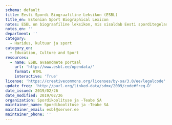 ```yaml
---
schema: default
title: Eesti Spordi Biograafiline Leksikon (ESBL)
title_en: Estonian Sport Biographical Lexicon
notes: ESBL on biograafiline leksikon, mis sisaldab Eesti sporditegelaste lühielulugusid. Avaandmetena pakume lisaks artikli tekstidele väljavõtte täpsustamist rohkem kui 20 parameetri järgi (spordiala, isiku kategooria, OM osalemine jne).
notes_en: ''
department: ''
category:
  - Haridus, kultuur ja sport
category_en:
  - Education, Culture and Sport
resources:
  - name: ESBL avaandmete portaal
    url: 'http://www.esbl.ee/opendata/'
    format: HTML
    interactive: 'True'
license: 'https://creativecommons.org/licenses/by-sa/3.0/ee/legalcode'
update_freq: 'http://purl.org/linked-data/sdmx/2009/code#freq-D'
date_issued: 2019/02/26
date_modified: 2019/02/26
organization: Spordikoolituse ja -Teabe SA
maintainer_name: Spordikoolituse ja -Teabe SA
maintainer_email: esbl@server.ee
maintainer_phone: ''
---
```

